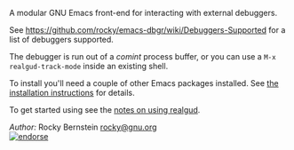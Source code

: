<!-- [![Build Status](https://travis-ci.org/rocky/emacs-dbgr.png)](https://travis-ci.org/rocky/emacs-dbgr) -->

A modular GNU Emacs front-end for interacting with external debuggers.

See https://github.com/rocky/emacs-dbgr/wiki/Debuggers-Supported for a list of debuggers supported.

The debugger is run out of a *comint* process buffer, or you can use a
`M-x realgud-track-mode` inside an existing shell.

To install you'll need a couple of other Emacs packages installed. See
[the installation instructions](http://wiki.github.com/rocky/emacs-dbgr/how-to-install)
for details.

To get started using see the
[notes on using realgud](http://wiki.github.com/rocky/emacs-dbgr/how-to-use).

*Author:*  Rocky Bernstein <rocky@gnu.org> <br>
[![endorse](https://api.coderwall.com/rocky/endorsecount.png)](https://coderwall.com/rocky)

